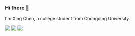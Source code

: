 ### Hi there 👋

I'm Xing Chen, a college student from Chongqing University.  

<!--
**nopdan/nopdan** is a ✨ _special_ ✨ repository because its `README.md` (this file) appears on your GitHub profile.

Here are some ideas to get you started:

- 🔭 I’m currently working on ...
- 🌱 I’m currently learning ...
- 👯 I’m looking to collaborate on ...
- 🤔 I’m looking for help with ...
- 💬 Ask me about ...
- 📫 How to reach me: ...
- 😄 Pronouns: ...
- ⚡ Fun fact: ...
-->

![](https://github-profile-summary-cards.vercel.app/api/cards/profile-details?username=BruceOuyang&theme=github)
![](https://github-profile-summary-cards.vercel.app/api/cards/most-commit-language?username=BruceOuyang&theme=github)
![](https://github-profile-summary-cards.vercel.app/api/cards/stats?username=BruceOuyang&theme=github)
